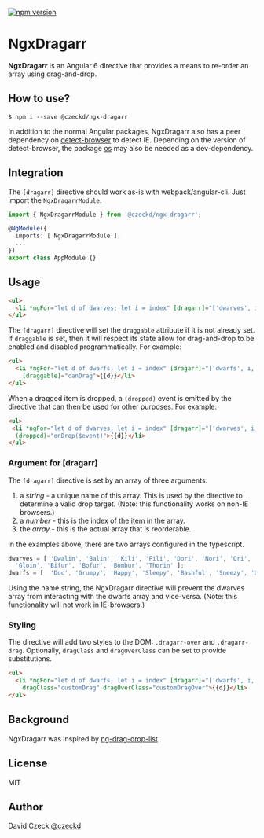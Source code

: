 [![npm version](https://badge.fury.io/js/%40czeckd%2Fngx-dragarr.svg)](https://badge.fury.io/js/%40czeckd%2Fngx-dragarr)

NgxDragarr
=========
**NgxDragarr** is an Angular 6 directive that provides a means to re-order an array using drag-and-drop.

## How to use?
```
$ npm i --save @czeckd/ngx-dragarr
```
In addition to the normal Angular packages, NgxDragarr also has a peer dependency on [detect-browser](https://www.npmjs.com/package/detect-browser) to detect IE. Depending on the version 
of detect-browser, the package [os](https://www.npmjs.com/package/os) may also be needed as a dev-dependency.

## Integration
The `[dragarr]` directive should work as-is with webpack/angular-cli. Just import the
``NgxDragarrModule``.
```typescript
import { NgxDragarrModule } from '@czeckd/ngx-dragarr';

@NgModule({
  imports: [ NgxDragarrModule ],
  ...
})
export class AppModule {}
```
## Usage
```html
<ul>
  <li *ngFor="let d of dwarves; let i = index" [dragarr]="['dwarves', i, dwarves]">{{d}}</li>
</ul>
```
The `[dragarr]` directive will set the `draggable` attribute if it is not already set. If `draggable` is set, then it will respect its state allow for drag-and-drop to be enabled and 
disabled programmatically.  For example:
```html
<ul>
  <li *ngFor="let d of dwarfs; let i = index" [dragarr]="['dwarfs', i, dwarfs]"
    [draggable]="canDrag">{{d}}</li>
</ul>
```
When a dragged item is dropped, a `(dropped)` event is emitted by the directive that can then be used for other purposes. For example:
```html
<ul>
 <li *ngFor="let d of dwarves; let i = index" [dragarr]="['dwarves', i, dwarves]"
  (dropped)="onDrop($event)">{{d}}</li>
</ul>
```
### Argument for [dragarr]
The `[dragarr]` directive is set by an array of three arguments:
1. a *string* - a unique name of this array. This is used by the directive to determine a valid drop target. (Note: this functionality works on non-IE browsers.)
1. a *number* - this is the index of the item in the array.
2. the *array* - this is the actual array that is reorderable.

In the examples above, there are two arrays configured in the typescript.
```typescript
dwarves = [ 'Dwalin', 'Balin', 'Kili', 'Fili', 'Dori', 'Nori', 'Ori', 'Oin',
  'Gloin', 'Bifur', 'Bofur', 'Bombur', 'Thorin' ];
dwarfs = [  'Doc', 'Grumpy', 'Happy', 'Sleepy', 'Bashful', 'Sneezy', 'Dopey' ];
```
Using the name string, the NgxDragarr directive will prevent the dwarves array from interacting with the dwarfs array and vice-versa. (Note: this functionality will not work in 
IE-browsers.)
### Styling
The directive will add two styles to the DOM: `.dragarr-over` and `.dragarr-drag`. Optionally, `dragClass` and `dragOverClass` can be set to provide substitutions.
```html
<ul>
  <li *ngFor="let d of dwarfs; let i = index" [dragarr]="['dwarfs', i, dwarfs]" [draggable]="canDrag"
    dragClass="customDrag" dragOverClass="customDragOver">{{d}}</li>
</ul>
```
## Background
NgxDragarr was inspired by [ng-drag-drop-list](https://github.com/yairtawil/ng-drag-drop-list).

## License
MIT
## Author
David Czeck [@czeckd](https://github.com/czeckd)
